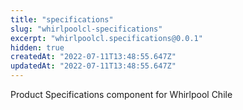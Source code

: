 ```yaml
---
title: "specifications"
slug: "whirlpoolcl-specifications"
excerpt: "whirlpoolcl.specifications@0.0.1"
hidden: true
createdAt: "2022-07-11T13:48:55.647Z"
updatedAt: "2022-07-11T13:48:55.647Z"
---
```

Product Specifications component for Whirlpool Chile